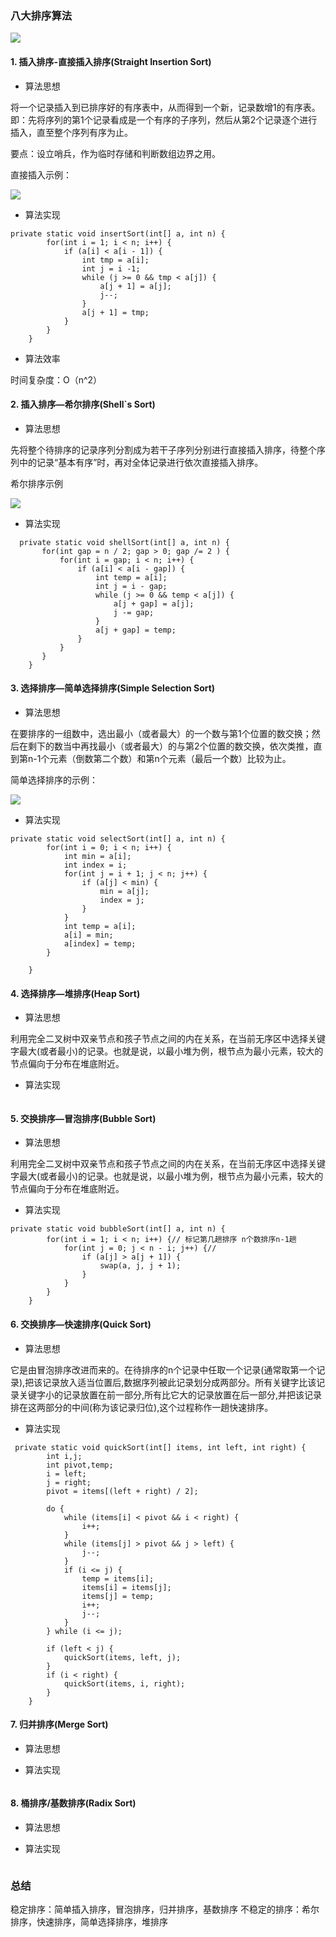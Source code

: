 ### 八大排序算法

![](http://img.my.csdn.net/uploads/201207/17/1342514529_5795.jpg)


#### 1. 插入排序-直接插入排序(Straight Insertion Sort)
- 算法思想

将一个记录插入到已排序好的有序表中，从而得到一个新，记录数增1的有序表。即：先将序列的第1个记录看成是一个有序的子序列，然后从第2个记录逐个进行插入，直至整个序列有序为止。

要点：设立哨兵，作为临时存储和判断数组边界之用。

直接插入示例：

![](http://img.my.csdn.net/uploads/201207/17/1342520948_8667.jpg)

- 算法实现
```
private static void insertSort(int[] a, int n) {
        for(int i = 1; i < n; i++) {
            if (a[i] < a[i - 1]) {
                int tmp = a[i];
                int j = i -1;
                while (j >= 0 && tmp < a[j]) {
                    a[j + 1] = a[j];
                    j--;
                }
                a[j + 1] = tmp;
            }
        }
    }
```
- 算法效率

时间复杂度：O（n^2）


#### 2. 插入排序—希尔排序(Shell`s Sort)

- 算法思想

先将整个待排序的记录序列分割成为若干子序列分别进行直接插入排序，待整个序列中的记录“基本有序”时，再对全体记录进行依次直接插入排序。

希尔排序示例

![](http://img.my.csdn.net/uploads/201207/18/1342577299_5077.jpg)

- 算法实现

```
  private static void shellSort(int[] a, int n) {
       for(int gap = n / 2; gap > 0; gap /= 2 ) {
           for(int i = gap; i < n; i++) {
               if (a[i] < a[i - gap]) {
                   int temp = a[i];
                   int j = i - gap;
                   while (j >= 0 && temp < a[j]) {
                       a[j + gap] = a[j];
                       j -= gap;
                   }
                   a[j + gap] = temp;
               }
           }
       }
    }
```



#### 3. 选择排序—简单选择排序(Simple Selection Sort)

- 算法思想

在要排序的一组数中，选出最小（或者最大）的一个数与第1个位置的数交换；然后在剩下的数当中再找最小（或者最大）的与第2个位置的数交换，依次类推，直到第n-1个元素（倒数第二个数）和第n个元素（最后一个数）比较为止。

简单选择排序的示例：

![](http://img.my.csdn.net/uploads/201207/18/1342586432_7130.jpg)

- 算法实现
```
private static void selectSort(int[] a, int n) {
        for(int i = 0; i < n; i++) {
            int min = a[i];
            int index = i;
            for(int j = i + 1; j < n; j++) {
                if (a[j] < min) {
                    min = a[j];
                    index = j;
                }
            }
            int temp = a[i];
            a[i] = min;
            a[index] = temp;
        }

    }
```

#### 4. 选择排序—堆排序(Heap Sort)

- 算法思想

利用完全二叉树中双亲节点和孩子节点之间的内在关系，在当前无序区中选择关键字最大(或者最小)的记录。也就是说，以最小堆为例，根节点为最小元素，较大的节点偏向于分布在堆底附近。

- 算法实现

```

```


#### 5. 交换排序—冒泡排序(Bubble Sort)

- 算法思想

利用完全二叉树中双亲节点和孩子节点之间的内在关系，在当前无序区中选择关键字最大(或者最小)的记录。也就是说，以最小堆为例，根节点为最小元素，较大的节点偏向于分布在堆底附近。

- 算法实现

```
private static void bubbleSort(int[] a, int n) {
        for(int i = 1; i < n; i++) {// 标记第几趟排序 n个数排序n-1趟
            for(int j = 0; j < n - i; j++) {//
                if (a[j] > a[j + 1]) {
                    swap(a, j, j + 1);
                }
            }
        }
    }

```


#### 6. 交换排序—快速排序(Quick Sort)

- 算法思想

它是由冒泡排序改进而来的。在待排序的n个记录中任取一个记录(通常取第一个记录),把该记录放入适当位置后,数据序列被此记录划分成两部分。所有关键字比该记录关键字小的记录放置在前一部分,所有比它大的记录放置在后一部分,并把该记录排在这两部分的中间(称为该记录归位),这个过程称作一趟快速排序。

- 算法实现

```
 private static void quickSort(int[] items, int left, int right) {
        int i,j;
        int pivot,temp;
        i = left;
        j = right;
        pivot = items[(left + right) / 2];

        do {
            while (items[i] < pivot && i < right) {
                i++;
            }
            while (items[j] > pivot && j > left) {
                j--;
            }
            if (i <= j) {
                temp = items[i];
                items[i] = items[j];
                items[j] = temp;
                i++;
                j--;
            }
        } while (i <= j);

        if (left < j) {
            quickSort(items, left, j);
        }
        if (i < right) {
            quickSort(items, i, right);
        }
    }

```


#### 7. 归并排序(Merge Sort)

- 算法思想

- 算法实现

```

```

#### 8. 桶排序/基数排序(Radix Sort)

- 算法思想

- 算法实现

```

```

### 总结

稳定排序：简单插入排序，冒泡排序，归并排序，基数排序
不稳定的排序：希尔排序，快速排序，简单选择排序，堆排序




